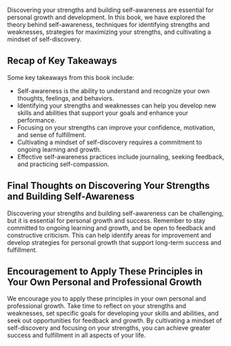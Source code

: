 

Discovering your strengths and building self-awareness are essential for personal growth and development. In this book, we have explored the theory behind self-awareness, techniques for identifying strengths and weaknesses, strategies for maximizing your strengths, and cultivating a mindset of self-discovery.

Recap of Key Takeaways
----------------------

Some key takeaways from this book include:

* Self-awareness is the ability to understand and recognize your own thoughts, feelings, and behaviors.
* Identifying your strengths and weaknesses can help you develop new skills and abilities that support your goals and enhance your performance.
* Focusing on your strengths can improve your confidence, motivation, and sense of fulfillment.
* Cultivating a mindset of self-discovery requires a commitment to ongoing learning and growth.
* Effective self-awareness practices include journaling, seeking feedback, and practicing self-compassion.

Final Thoughts on Discovering Your Strengths and Building Self-Awareness
------------------------------------------------------------------------

Discovering your strengths and building self-awareness can be challenging, but it is essential for personal growth and success. Remember to stay committed to ongoing learning and growth, and be open to feedback and constructive criticism. This can help identify areas for improvement and develop strategies for personal growth that support long-term success and fulfillment.

Encouragement to Apply These Principles in Your Own Personal and Professional Growth
------------------------------------------------------------------------------------

We encourage you to apply these principles in your own personal and professional growth. Take time to reflect on your strengths and weaknesses, set specific goals for developing your skills and abilities, and seek out opportunities for feedback and growth. By cultivating a mindset of self-discovery and focusing on your strengths, you can achieve greater success and fulfillment in all aspects of your life.
